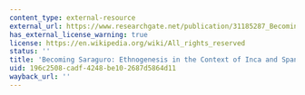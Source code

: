 ```yaml
---
content_type: external-resource
external_url: https://www.researchgate.net/publication/31185287_Becoming_Saraguro_Ethnogenesis_in_the_Context_of_Inca_and_Spanish_Colonialism
has_external_license_warning: true
license: https://en.wikipedia.org/wiki/All_rights_reserved
status: ''
title: 'Becoming Saraguro: Ethnogenesis in the Context of Inca and Spanish Colonialism'
uid: 196c2508-cadf-4248-be10-2687d5864d11
wayback_url: ''
---
```

